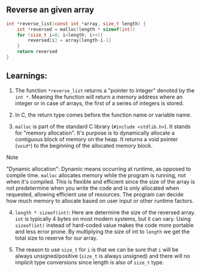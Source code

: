 ## Reverse an given array

```c
int *reverse_list(const int *array, size_t length) {
    int *reversed = malloc(length * sizeof(int))
    for (size_t i=0; i<length; i++){
        reversed[i] = array[length-i-1]
    }
    return reversed
}
```

## Learnings:

1. The function `*reverse_list` returns a "pointer to integer" denoted by the
`int *`. Meaning the function will return a memory address where an integer or
in case of arrays, the first of a series of integers is stored.

2. In C, the return type comes before the function name or variable name.

3. `malloc` is part of the standard C library (`#include <stdlib.h>`). It stands
for "memory allocation". It's purpose is to dynamically allocate a contiguous block
of memory on the heap. It returns a void pointer (`void*`) to the beginning of the
allocated memory block.

> [!NOTE]
> "Dynamic allocation": Dynamic means occurring at runtime, as opposed to compile time.
> `malloc` allocates memory while the program is running, not when it's compiled. This
> is flexible and efficient since the size of the array is not predetermine when you write the code
and is only allocated when requested, allowing efficient use of resources. The program
can decide how much memory to allocate based on user input or other runtime factors.

4. `length * sizeof(int)`:
Here are determine the size of the reversed array. `int` is typically 4 bytes on most
modern systems, but it can vary. Using `sizeof(int)` instead of hard-coded value makes
the code more portable and less error prone. By multiplying the size of int to `length`
we get the total size to reserve for our array.

5. The reason to use `size_t` for `i` is that we can be sure that `i` will be always
unsigned/positive (`size_t` is always unsigned) and there will no implicit type conversions since length is also
of `size_t` type.
